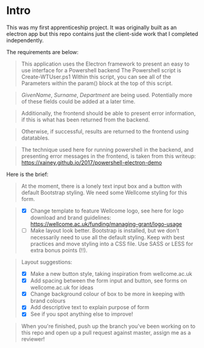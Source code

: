 # Intro

This was my first apprenticeship project. It was originally built as an electron app but this repo contains just the client-side work that I completed independently. 

The requirements are below:

> This application uses the Electron framework to present an easy to use interface for a Powershell backend The Powershell script is Create-WTUser.ps1 Within this script, you can see all of the Parameters within the param() block at the top of this script.

> *GivenName*, *Surname*, *Department* are being used. Potentially more of these fields could be added at a later time.

>Additionally, the frontend should be able to present error information, if this is what has been returned from the backend.

>Otherwise, if successful, results are returned to the frontend using datatables.

>The technique used here for running powershell in the backend, and presenting error messages in the frontend, is taken from this writeup: https://xainey.github.io/2017/powershell-electron-demo


Here is the brief:

>At the moment, there is a lonely text input box and a button with default Bootstrap styling. We need some Wellcome styling for this form.

>- [x] Change template to feature Wellcome logo, see here for logo download and brand guidelines: https://wellcome.ac.uk/funding/managing-grant/logo-usage
>- [ ] Make layout look better. Bootstrap is installed, but we don't necessarily need to use all the default styling. Keep with best practices and move styling into a CSS file. Use SASS or LESS for extra bonus points (!!).

>Layout suggestions:
>- [x] Make a new button style, taking inspiration from wellcome.ac.uk 
>- [x] Add spacing between the form input and button, see forms on wellcome.ac.uk for ideas
>- [x] Change background colour of box to be more in keeping with brand colours
>- [x] Add descriptive text to explain purpose of form
>- [x] See if you spot anything else to improve!

>When you're finished, push up the branch you've been working on to this repo and open up a pull request against master, assign me as a reviewer!